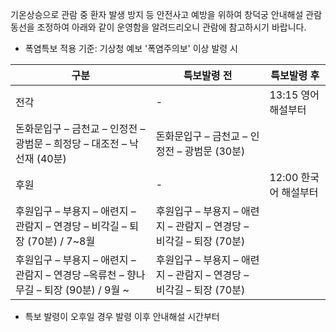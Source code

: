 기온상승으로 관람 중 환자 발생 방지 등 안전사고 예방을 위하여 창덕궁 안내해설 관람동선을 조정하여 아래와 같이 운영함을 알려드리오니 관람에 참고하시기 바랍니다.

- 폭염특보 적용 기준: 기상청 예보 '폭염주의보' 이상 발령 시

| 구분 | 특보발령 전 | 특보발령 후 |
| - | - | - |
| 전각 | - | 13:15 영어 해설부터 |
| 돈화문입구 – 금천교 – 인정전 – 광범문 – 희정당 – 대조전 – 낙선재 (40분) | 돈화문입구 – 금천교 – 인정전 – 광범문 (30분) |
| 후원 | - | 12:00 한국어 해설부터 |
| 후원입구 – 부용지 – 애련지 – 관람지 – 연경당 – 비각길 – 퇴장 (70분) / 7~8월 | 후원입구 – 부용지 – 애련지 – 관람지 – 연경당 – 비각길 – 퇴장 (70분) |
| 후원입구 – 부용지 – 애련지 – 관람지 – 연경당 –옥류천 – 향나무길 – 퇴장 (90분) / 9월 ~ | 후원입구 – 부용지 – 애련지 – 관람지 – 연경당 – 비각길 – 퇴장 (70분) |

* 특보 발령이 오후일 경우 발령 이후 안내해설 시간부터
